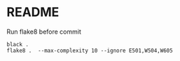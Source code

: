 # README

Run flake8 before commit

```
black .
flake8 .  --max-complexity 10 --ignore E501,W504,W605
```